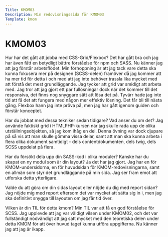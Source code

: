 ```yaml
---
Title: KMOM03
Description: Min redovisningssida för KMOM03
Template: kmom
---
```


KMOM03
==================

Hur har det gått att jobba med CSS-Grid/Flexbox?
Det har gått bra och jag har även fått en betydligt bättre förståelse för npm och SASS. Nu känner jag att jag förstår arbetsflödet. Min förhoppning är att jag tack vare detta ska kunna fokusera mer på designen (SCSS-delen) framöver då jag kommer att ha mer tid för detta i och med att jag inte behöver trassla lika mycket med att förstå det mest grundläggande. Jag tycker att grid var smidigt att arbeta med. Jag tror att jag gjort ett par fullösningar dock när det kommer till det responsiva, det finns nog snyggare sätt att lösa det på. Tyvärr hade jag inte tid att få det att fungera med någon mer effektiv lösning. Det får bli till nästa gång. Flexbox hann jag inte pröva på, men jag har gått igenom guiden och förstår konceptet.  

Har du jobbat med dessa tekniker sedan tidigare? Vad anser du om det?
Jag använde faktiskt grid i HTMLPHP-kursen när jag skulle rada upp de olika utställningsobjekten, så jag kom ihåg en del. Denna övning var dock djupare på så vis att man skulle gömma vissa delar, samt att man ska kunna arbeta i flera olika dokument samtidigt - dels contentdokumenten, dels twig, dels SCSS uppdelat på flera.

Har du försökt dela upp din SASS-kod i olika moduler? Kanske har du skapat en ny modul som är din layout?
Ja det har jag gjort. Jag har en för KMOM-undersidorna, en för huvudsidan för KMOM-redovisningarna, samt en allmän som styr det grundläggande på min sida. Jag ser fram emot att utforska detta ytterligare.

Valde du att göra om din sidas layout eller nöjde du dig med report sidan?
Jag nöjde mig med report eftersom det var mycket att sätta sig in i, men jag ska definitivt snygga till layouten om jag får tid över.

Vilken är din TIL för detta kmom?
Min TIL var att få en god förståelse för SCSS. Jag upplevde att jag var väldigt vilsen under KMOM02, och det var fullständigt nödvändigt att jag satt mycket med den teoretiska delen under detta KMOM för att över huvud taget kunna utföra uppgifterna. Nu känner jag att jag är ikapp.
